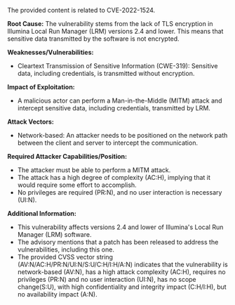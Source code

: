 The provided content is related to CVE-2022-1524.

**Root Cause:**
The vulnerability stems from the lack of TLS encryption in Illumina Local Run Manager (LRM) versions 2.4 and lower. This means that sensitive data transmitted by the software is not encrypted.

**Weaknesses/Vulnerabilities:**
- Cleartext Transmission of Sensitive Information (CWE-319): Sensitive data, including credentials, is transmitted without encryption.

**Impact of Exploitation:**
- A malicious actor can perform a Man-in-the-Middle (MITM) attack and intercept sensitive data, including credentials, transmitted by LRM.

**Attack Vectors:**
- Network-based: An attacker needs to be positioned on the network path between the client and server to intercept the communication.

**Required Attacker Capabilities/Position:**
- The attacker must be able to perform a MITM attack.
- The attack has a high degree of complexity (AC:H), implying that it would require some effort to accomplish.
- No privileges are required (PR:N), and no user interaction is necessary (UI:N).

**Additional Information:**
- This vulnerability affects versions 2.4 and lower of Illumina's Local Run Manager (LRM) software.
- The advisory mentions that a patch has been released to address the vulnerabilities, including this one.
- The provided CVSS vector string (AV:N/AC:H/PR:N/UI:N/S:U/C:H/I:H/A:N) indicates that the vulnerability is network-based (AV:N), has a high attack complexity (AC:H), requires no privileges (PR:N) and no user interaction (UI:N), has no scope change(S:U), with high confidentiality and integrity impact (C:H/I:H), but no availability impact (A:N).